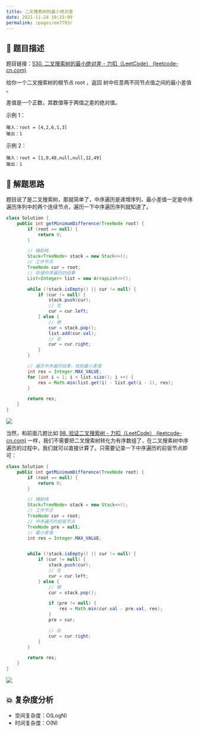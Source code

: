 ```yaml
---
title: 二叉搜索树的最小绝对差
date: 2021-11-24 10:25:09
permalink: /pages/ee7793/
---
```


## 📃 题目描述

题目链接：[530. 二叉搜索树的最小绝对差 - 力扣（LeetCode） (leetcode-cn.com)](https://leetcode-cn.com/problems/minimum-absolute-difference-in-bst/)

给你一个二叉搜索树的根节点 root ，返回 树中任意两不同节点值之间的最小差值 。

差值是一个正数，其数值等于两值之差的绝对值。

示例 1：

```
输入：root = [4,2,6,1,3]
输出：1
```


示例 2：

```
输入：root = [1,0,48,null,null,12,49]
输出：1
```

## 🔔 解题思路

题目说了是二叉搜索树，那就简单了，中序遍历是递增序列，最小差值一定是中序遍历序列中的两个连续节点，遍历一下中序遍历序列就知道了。


```java
class Solution {
    public int getMinimumDifference(TreeNode root) {
        if (root == null) {
            return 0;
        }

        // 辅助栈
        Stack<TreeNode> stack = new Stack<>();
        // 工作节点
        TreeNode cur = root;
        // 存储中序遍历的结果
        List<Integer> list = new ArrayList<>();

        while (!stack.isEmpty() || cur != null) {
            if (cur != null) {
                stack.push(cur);
                // 左
                cur = cur.left;
            } else {
                // 根
                cur = stack.pop();
                list.add(cur.val);
                // 右
                cur = cur.right;
            }
        }

        // 遍历中序遍历结果，找到最小差值
        int res = Integer.MAX_VALUE;
        for (int i = 1; i < list.size(); i ++) {
            res = Math.min(list.get(i) - list.get(i - 1), res);
        }

        return res;
    }
}
```

![](https://cs-wiki.oss-cn-shanghai.aliyuncs.com/img/20211124104911.png)

当然，和前面几题比如 [98. 验证二叉搜索树 - 力扣（LeetCode） (leetcode-cn.com)](https://leetcode-cn.com/problems/validate-binary-search-tree/) 一样，我们不需要把二叉搜索树转化为有序数组了，在二叉搜素树中序遍历的过程中，我们就可以直接计算了。只需要记录一下中序遍历的前驱节点即可：

```java
class Solution {
    public int getMinimumDifference(TreeNode root) {
        if (root == null) {
            return 0;
        }

        // 辅助栈
        Stack<TreeNode> stack = new Stack<>();
        // 工作节点
        TreeNode cur = root;
        // 中序遍历的前驱节点
        TreeNode pre = null;
        // 最小差值
        int res = Integer.MAX_VALUE;


        while (!stack.isEmpty() || cur != null) {
            if (cur != null) {
                stack.push(cur);
                // 左
                cur = cur.left;
            } else {
                // 根
                cur = stack.pop();

                if (pre != null) {
                    res = Math.min(cur.val - pre.val, res);
                }
                pre = cur;

                // 右
                cur = cur.right;
            }
        }

        return res;
    }
}
```

![](https://cs-wiki.oss-cn-shanghai.aliyuncs.com/img/20211124105552.png)

## 💥 复杂度分析

- 空间复杂度：O(LogN)
- 时间复杂度：O(N)

